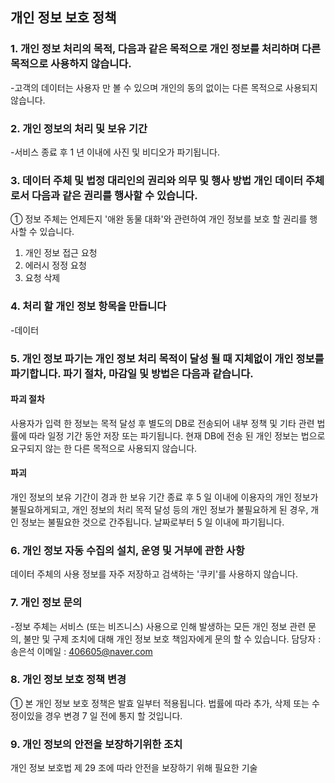 ## 개인 정보 보호 정책

### 1. 개인 정보 처리의 목적, 다음과 같은 목적으로 개인 정보를 처리하며 다른 목적으로 사용하지 않습니다.
-고객의 데이터는 사용자 만 볼 수 있으며 개인의 동의 없이는 다른 목적으로 사용되지 않습니다.

### 2. 개인 정보의 처리 및 보유 기간
-서비스 종료 후 1 년 이내에 사진 및 비디오가 파기됩니다.

### 3. 데이터 주체 및 법정 대리인의 권리와 의무 및 행사 방법 개인 데이터 주체로서 다음과 같은 권리를 행사할 수 있습니다.
① 정보 주체는 언제든지 '애완 동물 대화'와 관련하여 개인 정보를 보호 할 권리를 행사할 수 있습니다.
1. 개인 정보 접근 요청
2. 에러시 정정 요청
3. 요청 삭제

### 4. 처리 할 개인 정보 항목을 만듭니다
-데이터

### 5. 개인 정보 파기는 개인 정보 처리 목적이 달성 될 때 지체없이 개인 정보를 파기합니다. 파기 절차, 마감일 및 방법은 다음과 같습니다.

#### 파괴 절차
사용자가 입력 한 정보는 목적 달성 후 별도의 DB로 전송되어 내부 정책 및 기타 관련 법률에 따라 일정 기간 동안 저장 또는 파기됩니다. 현재 DB에 전송 된 개인 정보는 법으로 요구되지 않는 한 다른 목적으로 사용되지 않습니다.

#### 파괴
개인 정보의 보유 기간이 경과 한 보유 기간 종료 후 5 일 이내에 이용자의 개인 정보가 불필요하게되고, 개인 정보의 처리 목적 달성 등의 개인 정보가 불필요하게 된 경우, 개인 정보는 불필요한 것으로 간주됩니다. 날짜로부터 5 일 이내에 파기됩니다.

### 6. 개인 정보 자동 수집의 설치, 운영 및 거부에 관한 사항
데이터 주체의 사용 정보를 자주 저장하고 검색하는 '쿠키'를 사용하지 않습니다.

### 7. 개인 정보 문의
-정보 주체는 서비스 (또는 비즈니스) 사용으로 인해 발생하는 모든 개인 정보 관련 문의, 불만 및 구제 조치에 대해 개인 정보 보호 책임자에게 문의 할 수 있습니다.
담당자 : 송은석
이메일 : 406605@naver.com

### 8. 개인 정보 보호 정책 변경
① 본 개인 정보 보호 정책은 발효 일부터 적용됩니다. 법률에 따라 추가, 삭제 또는 수정이있을 경우 변경 7 일 전에 통지 할 것입니다.

### 9. 개인 정보의 안전을 보장하기위한 조치
개인 정보 보호법 제 29 조에 따라 안전을 보장하기 위해 필요한 기술 


